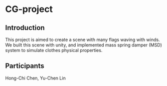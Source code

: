 # CG-project
## Introduction
This project is aimed to create a scene with many flags waving with winds.
We built this scene with unity, and implemented mass spring damper (MSD) system to simulate clothes physical properties.
## Participants
Hong-Chi Chen, Yu-Chen Lin
